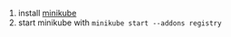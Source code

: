 1. install [minikube](https://minikube.sigs.k8s.io/docs/start/)
2. start minikube with `minikube start --addons registry`
